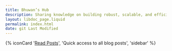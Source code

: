 ```yaml
---
title: Bhuwan’s Hub
description: Sharing knowledge on building robust, scalable, and efficient software systems.
layout: libdoc_page.liquid
permalink: index.html
date: git Last Modified
---
```


{% iconCard '[Read Posts](/posts)', 'Quick access to all blog posts', 'sidebar' %}


